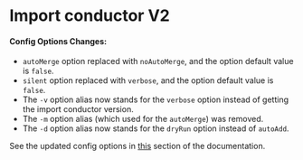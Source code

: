# Import conductor V2

#### Config Options Changes:

- `autoMerge` option replaced with `noAutoMerge`, and the option default value is `false`.
- `silent` option replaced with `verbose`, and the option default value is `false`.
- The `-v` option alias now stands for the `verbose` option instead of getting the import conductor version.
- The `-m` option alias (which used for the `autoMerge`) was removed.
- The `-d` option alias now stands for the `dryRun` option instead of `autoAdd`.

See the updated config options in [this](https://github.com/kreuzerk/import-conductor#options) section of the documentation.
